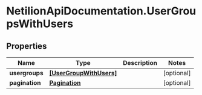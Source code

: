 # NetilionApiDocumentation.UserGroupsWithUsers

## Properties
Name | Type | Description | Notes
------------ | ------------- | ------------- | -------------
**usergroups** | [**[UserGroupWithUsers]**](UserGroupWithUsers.md) |  | [optional] 
**pagination** | [**Pagination**](Pagination.md) |  | [optional] 

